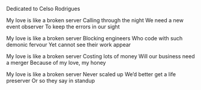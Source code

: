 Dedicated to Celso Rodrigues

My love is like a broken server
Calling through the night
We need a new event observer
To keep the errors in our sight

My love is like a broken server
Blocking engineers
Who code with such demonic fervour
Yet cannot see their work appear

My love is like a broken server
Costing lots of money
Will our business need a merger
Because of my love, my honey

My love is like a broken server
Never scaled up
We’d better get a life preserver
Or so they say in standup
